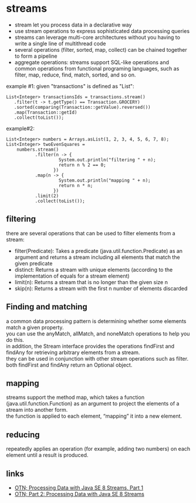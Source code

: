 # streams

* stream let you process data in a declarative way
* use stream operations to express sophisticated data processing queries
* streams can leverage multi-core architectures without you having to write a single line of multithread code
* several operations (filter, sorted, map, collect) can be chained together to form a pipeline
* aggregate operations: streams support SQL-like operations and common operations from functional programing languages, such as filter, map, reduce, find, match, sorted, and so on. 

example #1:
given "transactions" is defined as "List<Transaction>":
```
List<Integer> transactionsIds = transactions.stream()
   .filter(t -> t.getType() == Transaction.GROCERY)
   .sorted(comparing(Transaction::getValue).reversed())
   .map(Transaction::getId)
   .collect(toList());
```

example#2:
```
List<Integer> numbers = Arrays.asList(1, 2, 3, 4, 5, 6, 7, 8);
List<Integer> twoEvenSquares = 
    numbers.stream()
           .filter(n -> {
                    System.out.println("filtering " + n); 
                    return n % 2 == 0;
                  })
           .map(n -> {
                    System.out.println("mapping " + n);
                    return n * n;
                  })
           .limit(2)
           .collect(toList());
```

## filtering
there are several operations that can be used to filter elements from a stream: 
* filter(Predicate): Takes a predicate (java.util.function.Predicate) as an argument and returns a stream including all elements that match the given predicate
* distinct: Returns a stream with unique elements (according to the implementation of equals for a stream element)
* limit(n): Returns a stream that is no longer than the given size n
* skip(n): Returns a stream with the first n number of elements discarded 


## Finding and matching
a common data processing pattern is determining whether some elements match a given property.  
you can use the anyMatch, allMatch, and noneMatch operations to help you do this.  
in addition, the Stream interface provides the operations findFirst and findAny for retrieving arbitrary elements from a stream.  
they can be used in conjunction with other stream operations such as filter.  
both findFirst and findAny return an Optional object.


## mapping
streams support the method map, which takes a function (java.util.function.Function) as an argument to project the elements of a stream into another form.  
the function is applied to each element, “mapping” it into a new element.


## reducing
repeatedly applies an operation (for example, adding two numbers) on each element until a result is produced.



## links
* [OTN; Processing Data with Java SE 8 Streams, Part 1](https://www.oracle.com/technetwork/articles/java/ma14-java-se-8-streams-2177646.html)
* [OTN; Part 2: Processing Data with Java SE 8 Streams](https://www.oracle.com/technetwork/articles/java/architect-streams-pt2-2227132.html)
